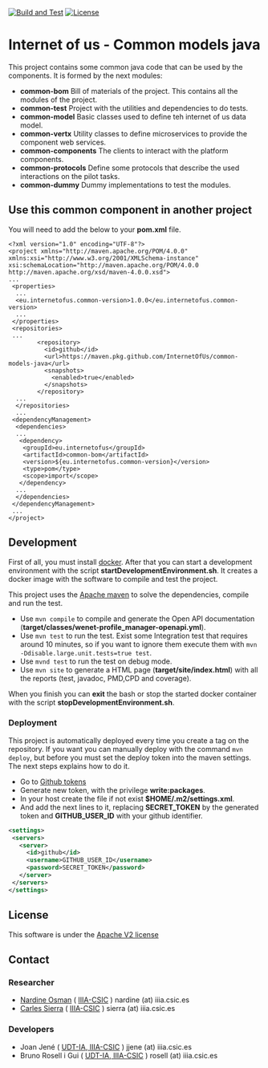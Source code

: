 [![Build and Test](https://github.com/InternetOfUs/common-models-java/actions/workflows/branch-build-and-test.yml/badge.svg?branch=develop)](https://github.com/InternetOfUs/common-models-java/actions/workflows/branch-build-and-test.yml)
[![License](https://img.shields.io/badge/License-Apache_2.0-blue.svg)](https://opensource.org/licenses/Apache-2.0)

# Internet of us - Common models java

This project contains some common java code that can be used by the components.
It is formed by the next modules:

 * __common-bom__  Bill of materials of the project. This contains all the modules of the project.
 * __common-test__  Project with the utilities and dependencies to do tests.
 * __common-model__  Basic classes used to define teh internet of us data model.
 * __common-vertx__  Utility classes to define microservices to provide the component web services.
 * __common-components__  The clients to interact with the platform components.
 * __common-protocols__  Define some protocols that describe the used interactions on the pilot tasks.
 * __common-dummy__  Dummy implementations to test the modules.


## Use this common component in another project

You will need to add the below to your **pom.xml** file.

```maven
<?xml version="1.0" encoding="UTF-8"?>
<project xmlns="http://maven.apache.org/POM/4.0.0" xmlns:xsi="http://www.w3.org/2001/XMLSchema-instance" xsi:schemaLocation="http://maven.apache.org/POM/4.0.0 http://maven.apache.org/xsd/maven-4.0.0.xsd">
...
 <properties>
  ...
  <eu.internetofus.common-version>1.0.0</eu.internetofus.common-version>
  ...
 </properties>
 <repositories>
 ...
        <repository>
          <id>github</id>
          <url>https://maven.pkg.github.com/InternetOfUs/common-models-java</url>
          <snapshots>
            <enabled>true</enabled>
          </snapshots>
        </repository>
  ...
  </repositories>
  ...
 <dependencyManagement>
  <dependencies>
  ...
   <dependency>
    <groupId>eu.internetofus</groupId>
    <artifactId>common-bom</artifactId>
    <version>${eu.internetofus.common-version}</version>
    <type>pom</type>
    <scope>import</scope>
   </dependency>
  ...
  </dependencies>
 </dependencyManagement>
 ...
</project>
```

## Development

First of all, you must install [docker](https://docs.docker.com/install/).
After that you can start a development environment with the script
**startDevelopmentEnvironment.sh**. It creates a docker image with
the software to compile and test the project.

This project uses the [Apache maven](https://maven.apache.org/) to solve
the dependencies, compile and run the test.

 - Use `mvn compile` to compile and generate the Open API documentation (**target/classes/wenet-profile_manager-openapi.yml**).
 - Use `mvn test` to run the test. Exist some Integration test that requires around 10 minutes, so if you want to ignore them execute them with `mvn -Ddisable.large.unit.tests=true test`.
 - Use `mvnd test` to run the test on debug mode.
 - Use `mvn site` to generate a HTML page (**target/site/index.html**) with all the reports (test, javadoc, PMD,CPD and coverage).


When you finish you can **exit** the bash or stop the started docker container
with the script **stopDevelopmentEnvironment.sh**.


### Deployment

This project is automatically deployed every time you create a tag on the repository.
If you want you can manually deploy with the command `mvn deploy`,
but before you must set the deploy token into the maven settings. The next steps
explains how to do it.

 * Go to [Github tokens](https://github.com/settings/tokens)
 * Generate new token, with the privilege __write:packages__.
 * In your host create the file if not exist **$HOME/.m2/settings.xml**.
 * And add the next lines to it, replacing **SECRET_TOKEN** by the generated token
 and **GITHUB_USER_ID** with your github identifier.

 ```xml
 <settings>
  <servers>
    <server>
      <id>github</id>
      <username>GITHUB_USER_ID</username>
	  <password>SECRET_TOKEN</password>
    </server>
  </servers>
</settings>
 ```

## License

This software is under the [Apache V2 license](LICENSE)

## Contact

### Researcher

 - [Nardine Osman](http://www.iiia.csic.es/~nardine/) ( [IIIA-CSIC](https://www.iiia.csic.es/~nardine/) ) nardine (at) iiia.csic.es
 - [Carles Sierra](http://www.iiia.csic.es/~sierra/) ( [IIIA-CSIC](https://www.iiia.csic.es/~sierra/) ) sierra (at) iiia.csic.es

### Developers

 - Joan Jené ( [UDT-IA, IIIA-CSIC](https://www.iiia.csic.es/people/person/?person_id=19) ) jjene (at) iiia.csic.es
 - Bruno Rosell i Gui ( [UDT-IA, IIIA-CSIC](https://www.iiia.csic.es/people/person/?person_id=27) ) rosell (at) iiia.csic.es
